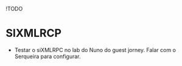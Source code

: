 !TODO

# SIXMLRCP
- Testar o siXMLRPC no lab do Nuno do guest jorney. Falar com o Serqueira para configurar.
